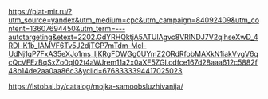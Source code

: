 https://plat-mir.ru/?utm_source=yandex&utm_medium=cpc&utm_campaign=84092409&utm_content=13607694450&utm_term=---autotargeting&etext=2202.GdYRHQktjA5ATUlAgvc8VRlNDJ7V2qihseXwD_4RDl-K1b_lAMVF6Tv5J2djTGP7mTdm-Mcl-UdNj1qP7FxA35eXJo1ms_IjKRgFDWGg0UYmZ2ORdRfobMAXkN1iakVvgV6qcQcVFEzBqSxZo0qI02t4aWJrem11a2x0aXF5ZGI.cdfce167d28aaa612c5882f48b14de2aa0aa86c3&yclid=6768333394417025023


https://istobal.by/catalog/mojka-samoobsluzhivanija/



